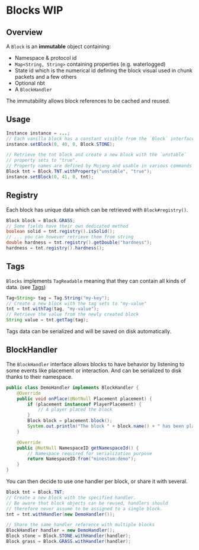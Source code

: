 # Blocks WIP

## Overview

A `Block` is an **immutable** object containing:

* Namespace & protocol id
* `Map<String, String>` containing properties \(e.g. waterlogged\)
* State id which is the numerical id defining the block visual used in chunk packets and a few others
* Optional nbt
* A `BlockHandler`

The immutability allows block references to be cached and reused.

## Usage

```java
Instance instance = ...;
// Each vanilla block has a constant visible from the `Block` interface
instance.setBlock(0, 40, 0, Block.STONE);

// Retrieve the tnt block and create a new block with the `unstable`
// property sets to "true".
// Property names are defined by Mojang and usable in various commands
Block tnt = Block.TNT.withProperty("unstable", "true");
instance.setBlock(0, 41, 0, tnt);
```

## Registry

Each block has unique data which can be retrieved with `Block#registry()`.

```java
Block block = Block.GRASS;
// Some fields have their own dedicated method
boolean solid = tnt.registry().isSolid();
// ... you can however retrieve them from string
double hardness = tnt.registry().getDouble("hardness");
hardness = tnt.registry().hardness();
```

## Tags

`Blocks` implements `TagReadable` meaning that they can contain all kinds of data. \(see [Tags](feature/tags.md)\)

```java
Tag<String> tag = Tag.String("my-key");
// Create a new block with the tag sets to "my-value"
tnt = tnt.withTag(tag, "my-value");
// Retrieve the value from the newly created block
String value = tnt.getTag(tag);
```

Tags data can be serialized and will be saved on disk automatically.

## BlockHandler

The `BlockHandler` interface allows blocks to have behavior by listening to some events like placement or interaction. And can be serialized to disk thanks to their namespace.

```java
public class DemoHandler implements BlockHandler {
    @Override
    public void onPlace(@NotNull Placement placement) {
        if (placement instanceof PlayerPlacement) {
            // A player placed the block
        }
        Block block = placement.block();
        System.out.println("The block " + block.name() + " has been placed");
    }

    @Override
    public @NotNull NamespaceID getNamespaceId() {
        // Namespace required for serialization purpose
        return NamespaceID.from("minestom:demo");
    }
}
```

You can then decide to use one handler per block, or share it with several.

```java
Block tnt = Block.TNT;
// Create a new block with the specified handler.
// Be aware that block objects can be reused, handlers should
// therefore never assume to be assigned to a single block.
tnt = tnt.withHandler(new DemoHandler());

// Share the same handler reference with multiple blocks
BlockHandler handler = new DemoHandler();
Block stone = Block.STONE.withHandler(handler);
Block grass = Block.GRASS.withHandler(handler);
```

